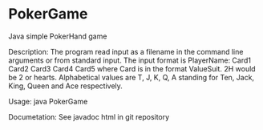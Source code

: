 # PokerGame
Java simple PokerHand game

Description:
	The program read input as a filename in the command line arguments or from standard input. The input format is PlayerName: Card1 Card2 Card3 Card4 Card5 where Card is in the format ValueSuit. 2H would be 2 or hearts. Alphabetical values are T, J, K, Q, A standing for Ten, Jack, King, Queen and Ace respectively.

Usage: 
	java PokerGame

Documetation:
	See javadoc html in git repository
